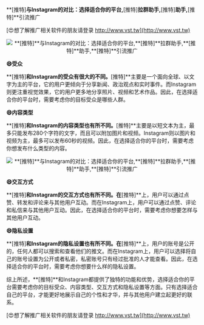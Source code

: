 **[推特]**与Instagram的对比：选择适合你的平台,**[推特]**拉群助手,**[推特]**助手,**[推特]**引流推广

[😍想了解推广相关软件的朋友请登录 http://www.vst.tw](http://www.vst.tw)

 <center><img src="https://vst.tw/MP4/tuiguang/png/4.png" alt="**[推特]**与Instagram的对比：选择适合你的平台,**[推特]**拉群助手,**[推特]**助手,**[推特]**引流推广"></center>

**😄受众**

**[推特]**和Instagram的受众有很大的不同。**[推特]**主要是一个面向全球、以文字为主的平台，它的用户更倾向于分享新闻、政治观点和实时事件。而Instagram则更注重视觉效果，它的用户更多地分享照片、视频和艺术作品。因此，在选择适合你的平台时，需要考虑你的目标受众是哪些人群。

**😄内容类型**

**[推特]**和Instagram的内容类型也有所不同。**[推特]**主要是以短文本为主，最多只能发布280个字符的文字，而且可以附加图片和视频。Instagram则以图片和视频为主，最多可以发布60秒的视频。因此，在选择适合你的平台时，需要考虑你想发布什么类型的内容。

 <center><img src="https://vst.tw/MP4/tuiguang/png/6.png" alt="**[推特]**与Instagram的对比：选择适合你的平台,**[推特]**拉群助手,**[推特]**助手,**[推特]**引流推广"></center>

**😄交互方式**

**[推特]**和Instagram的交互方式也有所不同。在**[推特]**上，用户可以通过点赞、转发和评论来与其他用户互动。而在Instagram上，用户可以通过点赞、评论和私信来与其他用户互动。因此，在选择适合你的平台时，需要考虑你想要怎样与其他用户互动。

**😄隐私设置**

**[推特]**和Instagram的隐私设置也有所不同。在**[推特]**上，用户的账号是公开的，任何人都可以搜索和查看他们的推文。而在Instagram上，用户可以选择将自己的账号设置为公开或者私密，私密账号只有经过批准的人才能查看。因此，在选择适合你的平台时，需要考虑你想要什么样的隐私设置。

综上所述，**[推特]**和Instagram都提供了独特的功能和优势，选择适合你的平台需要考虑你的目标受众、内容类型、交互方式和隐私设置等方面。只有选择适合自己的平台，才能更好地展示自己的个性和才华，并与其他用户建立起更好的联系。

[😍想了解推广相关软件的朋友请登录 http://www.vst.tw](http://www.vst.tw)



